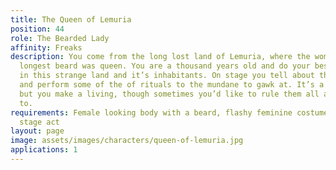 ```yaml
---
title: The Queen of Lemuria
position: 44
role: The Bearded Lady
affinity: Freaks
description: You come from the long lost land of Lemuria, where the woman with the
  longest beard was queen. You are a thousand years old and do your best to survive
  in this strange land and it’s inhabitants. On stage you tell about the ways of Lemuria
  and perform some of the of rituals to the mundane to gawk at. It’s a pitiful life,
  but you make a living, though sometimes you’d like to rule them all as you used
  to.
requirements: Female looking body with a beard, flashy feminine costume, having a
  stage act
layout: page
image: assets/images/characters/queen-of-lemuria.jpg
applications: 1
---
```



